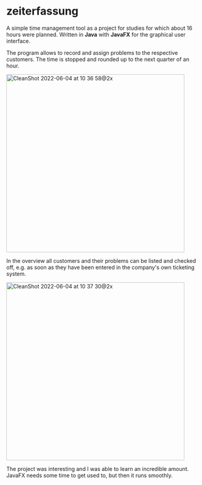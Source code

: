 # zeiterfassung

A simple time management tool as a project for studies for which about 16 hours were planned.
Written in **Java** with **JavaFX** for the graphical user interface.

The program allows to record and assign problems to the respective customers. The time is stopped and rounded up to the next quarter of an hour.

<img width="468" alt="CleanShot 2022-06-04 at 10 36 58@2x" src="https://user-images.githubusercontent.com/32166093/171991652-efb17c14-770c-4855-aa6d-841a7745380a.png">

In the overview all customers and their problems can be listed and checked off, e.g. as soon as they have been entered in the company's own ticketing system.

<img width="468" alt="CleanShot 2022-06-04 at 10 37 30@2x" src="https://user-images.githubusercontent.com/32166093/171991665-ada9f8e1-2f39-4049-834d-0bb36d893c8b.png">

The project was interesting and I was able to learn an incredible amount. JavaFX needs some time to get used to, but then it runs smoothly.
